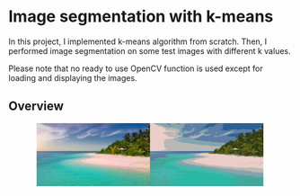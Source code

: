 # Image segmentation with k-means

In this project, I implemented k-means algorithm from scratch. Then, I performed image segmentation on some test images with different k values. 

Please note that no ready to use OpenCV function is used except for loading and displaying the images. 

## Overview
 <p align="center">
       <img src="./img/segmented_image.png" alt="Overview" width="80%">
      </p>

